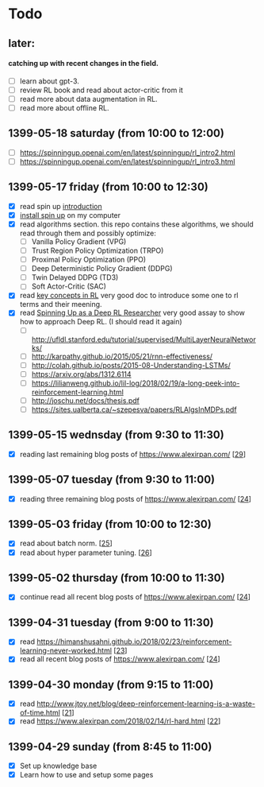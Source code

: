 # Todo
## later:
#### catching up with recent changes in the field.
- [ ] learn about gpt-3.
- [ ] review RL book and read about actor-critic from it
- [ ] read more about data augmentation in RL.
- [ ] read more about offline RL.

## 1399-05-18 saturday (from 10:00 to 12:00)
- [ ] https://spinningup.openai.com/en/latest/spinningup/rl_intro2.html
- [ ] https://spinningup.openai.com/en/latest/spinningup/rl_intro3.html

## 1399-05-17 friday (from 10:00 to 12:30)
- [x] read spin up [introduction](https://spinningup.openai.com/en/latest/user/introduction.html)
- [x] [install spin up](https://spinningup.openai.com/en/latest/user/installation.html) on my computer
- [x] read algorithms section. this repo contains these algorithms, we should read through them and possibly optimize:
  * [ ] Vanilla Policy Gradient (VPG) 
  * [ ] Trust Region Policy Optimization (TRPO)
  * [ ] Proximal Policy Optimization (PPO)
  * [ ] Deep Deterministic Policy Gradient (DDPG)
  * [ ] Twin Delayed DDPG (TD3)
  * [ ] Soft Actor-Critic (SAC)
- [x] read [key concepts in RL](https://spinningup.openai.com/en/latest/spinningup/rl_intro.html) very good doc to introduce some one to rl terms and their meening.
- [x] read [Spinning Up as a Deep RL Researcher](https://spinningup.openai.com/en/latest/spinningup/spinningup.html) very good assay to show how to approach Deep RL. (I should read it again)
  * [ ] http://ufldl.stanford.edu/tutorial/supervised/MultiLayerNeuralNetworks/
  * [ ] http://karpathy.github.io/2015/05/21/rnn-effectiveness/
  * [ ] http://colah.github.io/posts/2015-08-Understanding-LSTMs/
  * [ ] https://arxiv.org/abs/1312.6114
  * [ ] https://lilianweng.github.io/lil-log/2018/02/19/a-long-peek-into-reinforcement-learning.html
  * [ ] http://joschu.net/docs/thesis.pdf
  * [ ] https://sites.ualberta.ca/~szepesva/papers/RLAlgsInMDPs.pdf

## 1399-05-15 wednsday (from 9:30 to 11:30)
- [x] reading last remaining blog posts of https://www.alexirpan.com/ [[29]]

## 1399-05-07 tuesday (from 9:30 to 11:00)
- [x] reading three remaining blog posts of https://www.alexirpan.com/ [[24]]

## 1399-05-03 friday (from 10:00 to 12:30)
- [x] read about batch norm. [[25]]
- [x] read about hyper parameter tuning. [[26]]

## 1399-05-02 thursday (from 10:00 to 11:30)
- [x] continue read all recent blog posts of https://www.alexirpan.com/ [[24]]

## 1399-04-31 tuesday (from 9:00 to 11:30)
- [x] read https://himanshusahni.github.io/2018/02/23/reinforcement-learning-never-worked.html [[23]]
- [x] read all recent blog posts of https://www.alexirpan.com/ [[24]]

## 1399-04-30 monday (from 9:15 to 11:00)
- [x] read http://www.jtoy.net/blog/deep-reinforcement-learning-is-a-waste-of-time.html [[21]]
- [x] read https://www.alexirpan.com/2018/02/14/rl-hard.html [[22]]

## 1399-04-29 sunday (from 8:45 to 11:00)
- [x] Set up knowledge base
- [x] Learn how to use and setup some pages

[//begin]: # "Autogenerated link references for markdown compatibility"
[29]: rl-sitations\29 "29"
[24]: rl-sitations\24 "All blog posts of "
[25]: rl-sitations\25 "25"
[26]: rl-sitations\26 "26"
[23]: rl-sitations\23 "Reinforcement Learning never worked, and 'deep' only helped a bit"
[21]: rl-sitations\21 "Deep Reinforcement Learning is a waste of time"
[22]: rl-sitations\22 "Deep Reinforcement Learning Doesn't Work Yet"
[//end]: # "Autogenerated link references"